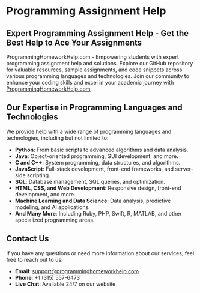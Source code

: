 # Programming Assignment Help

## Expert Programming Assignment Help - Get the Best Help to Ace Your Assignments
ProgrammingHomeworkHelp.com - Empowering students with expert programming assignment help and solutions. Explore our GitHub repository for valuable resources, sample assignments, and code snippets across various programming languages and technologies. Join our community to enhance your coding skills and excel in your academic journey with [ProgrammingHomeworkHelp.com](https://www.programminghomeworkhelp.com), .


## Our Expertise in Programming Languages and Technologies

We provide help with a wide range of programming languages and technologies, including but not limited to:

- **Python**: From basic scripts to advanced algorithms and data analysis.
- **Java**: Object-oriented programming, GUI development, and more.
- **C and C++**: System programming, data structures, and algorithms.
- **JavaScript**: Full-stack development, front-end frameworks, and server-side scripting.
- **SQL**: Database management, SQL queries, and optimization.
- **HTML, CSS, and Web Development**: Responsive design, front-end development, and more.
- **Machine Learning and Data Science**: Data analysis, predictive modeling, and AI applications.
- **And Many More**: Including Ruby, PHP, Swift, R, MATLAB, and other specialized programming areas.



## Contact Us

If you have any questions or need more information about our services, feel free to reach out to us:

- **Email**: support@programminghomeworkhelp.com
- **Phone**: +1 (315) 557-6473
- **Live Chat**: Available 24/7 on our website
